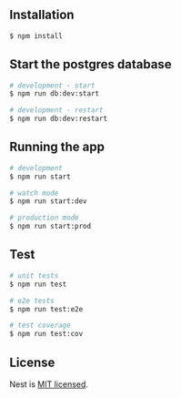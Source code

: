## Installation

```bash
$ npm install
```

## Start the postgres database
```bash
# development - start
$ npm run db:dev:start

# development - restart
$ npm run db:dev:restart
```

## Running the app

```bash
# development
$ npm run start

# watch mode
$ npm run start:dev

# production mode
$ npm run start:prod
```

## Test

```bash
# unit tests
$ npm run test

# e2e tests
$ npm run test:e2e

# test coverage
$ npm run test:cov
```
## License

Nest is [MIT licensed](LICENSE).

